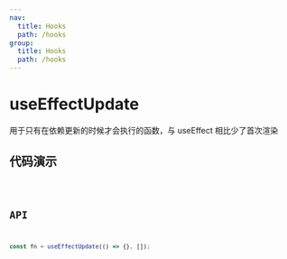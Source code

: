 ```yaml
---
nav:
  title: Hooks
  path: /hooks
group:
  title: Hooks
  path: /hooks
---
```


# useEffectUpdate

用于只有在依赖更新的时候才会执行的函数，与 useEffect 相比少了首次渲染

## 代码演示

<code src='./demo' />

## API

```javascript
const fn = useEffectUpdate(() => {}, []);
```

